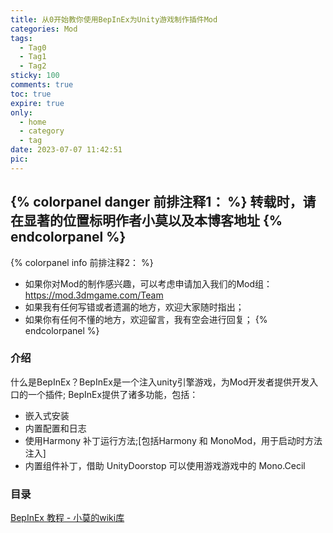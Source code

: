 ```yaml
---
title: 从0开始教你使用BepInEx为Unity游戏制作插件Mod
categories: Mod
tags:
  - Tag0
  - Tag1
  - Tag2
sticky: 100
comments: true
toc: true
expire: true
only:
  - home
  - category
  - tag
date: 2023-07-07 11:42:51
pic:
---
```


{% colorpanel danger 前排注释1： %}
转载时，请在显著的位置标明作者小莫以及本博客地址
{% endcolorpanel %}
---- 
{% colorpanel info 前排注释2： %}
 - 如果你对Mod的制作感兴趣，可以考虑申请加入我们的Mod组：https://mod.3dmgame.com/Team
 - 如果我有任何写错或者遗漏的地方，欢迎大家随时指出；
 - 如果你有任何不懂的地方，欢迎留言，我有空会进行回复；
{% endcolorpanel %}

### 介绍
什么是BepInEx？BepInEx是一个注入unity引擎游戏，为Mod开发者提供开发入口的一个插件;
BepInEx提供了诸多功能，包括：
- 嵌入式安装
- 内置配置和日志
- 使用Harmony 补丁运行方法;[包括Harmony 和 MonoMod，用于启动时方法注入]
- 内置组件补丁，借助 UnityDoorstop 可以使用游戏游戏中的 Mono.Cecil


### 目录

[BepInEx 教程 - 小莫的wiki库](https://wiki.aoe.top/BepInEx/BepInEx%E7%9A%84%E8%AF%B4%E6%98%8E%E4%B8%8E%E4%BB%8B%E7%BB%8D.html)





